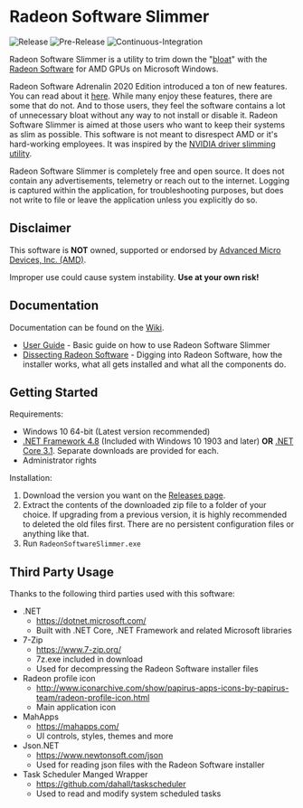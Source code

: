 # Radeon Software Slimmer

![Release](https://github.com/GSDragoon/RadeonSoftwareSlimmer/workflows/Release/badge.svg) 
![Pre-Release](https://github.com/GSDragoon/RadeonSoftwareSlimmer/workflows/Pre-Release/badge.svg) 
![Continuous-Integration](https://github.com/GSDragoon/RadeonSoftwareSlimmer/workflows/Continuous-Integration/badge.svg)

Radeon Software Slimmer is a utility to trim down the "[bloat](https://en.wikipedia.org/wiki/Software_bloat)" with the [Radeon Software](https://www.amd.com/en/technologies/radeon-software) for AMD GPUs on Microsoft Windows.

Radeon Software Adrenalin 2020 Edition introduced a ton of new features. You can read about it [here](https://community.amd.com/community/gaming/blog/2019/12/10/change-the-way-you-game-with-amd-radeon-software-adrenalin-2020-edition). While many enjoy these features, there are some that do not. And to those users, they feel the software contains a lot of unnecessary bloat without any way to not install or disable it. Radeon Software Slimmer is aimed at those users who want to keep their systems as slim as possible. This software is not meant to disrespect AMD or it's hard-working employees. It was inspired by the [NVIDIA driver slimming utility](https://www.guru3d.com/files-details/nvidia-driver-slimming-utility.html).

Radeon Software Slimmer is completely free and open source. It does not contain any advertisements, telemetry or reach out to the internet. Logging is captured within the application, for troubleshooting purposes, but does not write to file or leave the application unless you explicitly do so.

## Disclaimer

This software is **NOT** owned, supported or endorsed by [Advanced Micro Devices, Inc. (AMD)](https://www.amd.com/).

Improper use could cause system instability. **Use at your own risk!**

## Documentation

Documentation can be found on the [Wiki](https://github.com/GSDragoon/RadeonSoftwareSlimmer/wiki).

* [User Guide](https://github.com/GSDragoon/RadeonSoftwareSlimmer/wiki/User-Guide) - Basic guide on how to use Radeon Software Slimmer
* [Dissecting Radeon Software](https://github.com/GSDragoon/RadeonSoftwareSlimmer/wiki/Dissecting-Radeon-Software) - Digging into Radeon Software, how the installer works, what all gets installed and what all the components do.

## Getting Started

Requirements:
* Windows 10 64-bit (Latest version recommended)
* [.NET Framework 4.8](https://dotnet.microsoft.com/download/dotnet-framework/net48) (Included with Windows 10 1903 and later) **OR** [.NET Core 3.1](https://dotnet.microsoft.com/download/dotnet-core/3.1). Separate downloads are provided for each.
* Administrator rights

Installation:
1. Download the version you want on the [Releases page](https://github.com/GSDragoon/RadeonSoftwareSlimmer/releases).
2. Extract the contents of the downloaded zip file to a folder of your choice. If upgrading from a previous version, it is highly recommended to deleted the old files first. There are no persistent configuration files or anything like that.
3. Run `RadeonSoftwareSlimmer.exe`

## Third Party Usage

Thanks to the following third parties used with this software:

* .NET
  * https://dotnet.microsoft.com/
  * Built with .NET Core, .NET Framework and related Microsoft libraries
* 7-Zip
  * https://www.7-zip.org/
  * 7z.exe included in download
  * Used for decompressing the Radeon Software installer files
* Radeon profile icon
  * http://www.iconarchive.com/show/papirus-apps-icons-by-papirus-team/radeon-profile-icon.html
  * Main application icon
* MahApps
  * https://mahapps.com/
  * UI controls, styles, themes and more
* Json.NET
  * https://www.newtonsoft.com/json
  * Used for reading json files with the Radeon Software installer
* Task Scheduler Manged Wrapper
  * https://github.com/dahall/taskscheduler
  * Used to read and modify system scheduled tasks